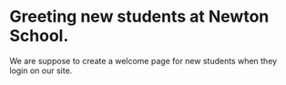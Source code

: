 # Greeting new students at Newton School.
We are suppose to create a welcome page for new students when they login on our site.
